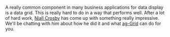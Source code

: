 A really common component in many business applications for data display is a data grid. This is really hard to do in a
way that performs well. After a lot of hard work, [Niall Crosby](https://twitter.com/angularGrid) has come up with
something really impressive. We'll be chatting with him about how he did it and what
[ag-Grid](http://www.angulargrid.com) can do for you.
